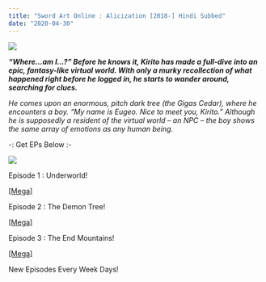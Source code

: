 ```yaml
---
title: "Sword Art Online : Alicization [2018-] Hindi Subbed"
date: "2020-04-30"
---
```


[![](https://2.bp.blogspot.com/--o8jovp8_Ps/XKHpvOzEh5I/AAAAAAAACHs/ii2szNjWBdo67sDQqkL3tr_wvZ3uiIlSgCLcBGAs/s400/images.jpeg)](https://2.bp.blogspot.com/--o8jovp8_Ps/XKHpvOzEh5I/AAAAAAAACHs/ii2szNjWBdo67sDQqkL3tr_wvZ3uiIlSgCLcBGAs/s1600/images.jpeg)

**_“Where…am I…?” Before he knows it, Kirito has made a full-dive into an epic, fantasy-like virtual world. With only a murky recollection of what happened right before he logged in, he starts to wander around, searching for clues._**

  

_He comes upon an enormous, pitch dark tree (the Gigas Cedar), where he encounters a boy. “My name is Eugeo. Nice to meet you, Kirito.” Although he is supposedly a resident of the virtual world – an NPC – the boy shows the same array of emotions as any human being._  

\-: Get EPs Below :-

[![](https://2.bp.blogspot.com/-JEvTPo1n0dQ/XKHqZCpnmiI/AAAAAAAACH4/F3vmlRygJgsogJ2ijDWjM3b7HonyV91QwCLcBGAs/s320/sync-1.gif)](https://2.bp.blogspot.com/-JEvTPo1n0dQ/XKHqZCpnmiI/AAAAAAAACH4/F3vmlRygJgsogJ2ijDWjM3b7HonyV91QwCLcBGAs/s1600/sync-1.gif)

  

Episode 1 : Underworld!

[\[Mega\]](http://raboninco.com/R7Jx)

  

Episode 2 : The Demon Tree!

[\[Mega\]](http://raboninco.com/R7LT)

  

Episode 3 : The End Mountains!

  

[\[Mega\]](http://raboninco.com/R8YG)

  

  

New Episodes Every Week Days!

